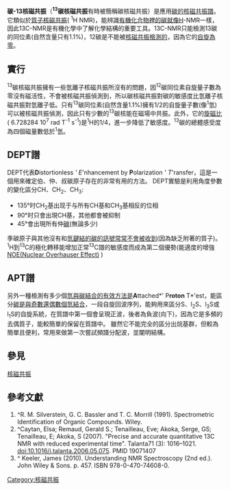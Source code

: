 **碳-13核磁共振**（**<sup>13</sup>碳核磁共振**有時被簡稱碳核磁共振）是應用[碳的](../Page/碳.md "wikilink")[核磁共振譜](https://zh.wikipedia.org/wiki/核磁共振譜 "wikilink")。它類似於[質子核磁共振](https://zh.wikipedia.org/wiki/質子核磁共振 "wikilink")(
<sup>1</sup>H
NMR)，能辨識[有機化合物裡的](https://zh.wikipedia.org/wiki/有機化合物 "wikilink")[碳就像H](../Page/碳.md "wikilink")-NMR一樣，因此13C-NMR是有機化學中了解化學結構的重要工具。13C-NMR只能檢測13碳的同位素(自然含量只有1.1%)，12碳是不能被[核磁共振檢測的](../Page/核磁共振.md "wikilink")，因為它的[自旋為零](../Page/自旋.md "wikilink")。

## 實行

<sup>13</sup>碳核磁共振擁有一些氫離子核磁共振所沒有的問題，因<sup>12</sup>碳同位素自旋量子數為零沒有磁活性，不會被核磁共振偵測到，所以碳核磁共振對碳的敏感度比氫離子核磁共振對氫離子低。只有<sup>13</sup>碳同位素(自然含量1.1%)擁有1/2的自旋量子數(像<sup>1</sup>氫)可以被核磁共振偵測，因此只有少數的<sup>13</sup>碳核能在磁場中共振。此外，它的[旋磁比](../Page/旋磁比.md "wikilink")(
6.728284 10<sup>7</sup> rad T<sup>-1</sup>
s<sup>-1</sup>)是<sup>1</sup>H的1/4，進一步降低了敏感度。<sup>13</sup>碳的總體感受度為四個磁量數低於<sup>1</sup>氫。

## DEPT譜

DEPT代表**D**istortionless *' E*'nhancement by **P**olarization *'
T*'ransfer，這是一個用來確定伯、仲、叔碳原子存在的非常有用的方法。
DEPT實驗是利用角度參數的變化區分CH、CH<sub>2</sub>、CH<sub>3</sub>:

  - 135°时CH<sub>2</sub>基出现于与所有CH基和CH<sub>3</sub>基相反的位相
  - 90°时只會出現CH基，其他都會被抑制
  - 45°會出現所有仲[碳](../Page/碳.md "wikilink")(無論多少)

季碳原子與其他沒有和[氫鍵結的](https://zh.wikipedia.org/wiki/氫 "wikilink")[碳的訊號常常不會被收到](../Page/碳.md "wikilink")(因為缺乏附著的質子)。
<sup>1</sup>H到<sup>13</sup>C的極化轉移能增加正常<sup>13</sup>C譜的敏感度而成為第二個優勢(能適度的增強[NOE](https://zh.wikipedia.org/wiki/NOE "wikilink")[(Nuclear
Overhauser
Effect)](https://zh.wikipedia.org/wiki/\(Nuclear_Overhauser_Effect\) "wikilink")
)

## APT譜

另外一種檢測有多少個[氫與](https://zh.wikipedia.org/wiki/氫 "wikilink")[碳結合的有效方法是](../Page/碳.md "wikilink")**A**ttached*'
P**roton**
T*'est，能區分[碳是與奇數還偶數個](../Page/碳.md "wikilink")[氫結合](https://zh.wikipedia.org/wiki/氫 "wikilink")，一段自旋回波序列，能夠用來區分S、l<sub>2</sub>S、l<sub>3</sub>S或l<sub>1</sub>S的自旋系統，在質譜中第一個會呈現正波，後者為負波(向下)，因為它是多頻的去偶質子，能較簡單的保留在質譜中。
雖然它不能完全的區分出烷基群，但較為簡單且便利，常用來做第一次嘗試頻譜分配波，並闡明結構。

## 參見

[核磁共振](../Page/核磁共振.md "wikilink")

## 參考文獻

1.  ^R. M. Silverstein, G. C. Bassler and T. C. Morrill (1991).
    Spectrometric Identification of Organic Compounds. Wiley.
2.  ^Caytan, Elsa; Remaud, Gerald S.; Tenailleau, Eve; Akoka, Serge, GS;
    Tenailleau, E; Akoka, S (2007). "Precise and accurate quantitative
    13C NMR with reduced experimental time". Talanta71 (3): 1016–1021.
    <doi:10.1016/j.talanta.2006.05.075>. PMID 19071407
3.  ^ Keeler, James (2010). Understanding NMR Spectroscopy (2nd ed.).
    John Wiley & Sons. p. 457. ISBN 978-0-470-74608-0.

[Category:核磁共振](https://zh.wikipedia.org/wiki/Category:核磁共振 "wikilink")
